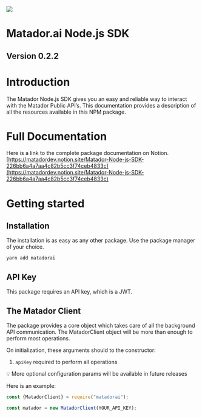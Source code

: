 
![](https://uploads-ssl.webflow.com/604a92a57d10a08b57c386d0/604a92a57d10a042cdc386ed_header-logo-dark.svg)

# Matador.ai Node.js SDK

## Version 0.2.2

# Introduction

The Matador Node.js SDK gives you an easy and reliable way to interact with the Matador Public API’s. This documentation provides a description of all the resources available in this NPM package. 

# Full Documentation

Here is a link to the complete package documentation on Notion.
[https://matadordev.notion.site/Matador-Node-js-SDK-226bb6a4a7aa4c82b5cc3f74ceb4833c](https://matadordev.notion.site/Matador-Node-js-SDK-226bb6a4a7aa4c82b5cc3f74ceb4833c)

# Getting started

## Installation

The installation is as easy as any other package. Use the package manager of your choice.

```bash
yarn add matadorai
```

## API Key

This package requires an API key, which is a JWT.

## The Matador Client

The package provides a core object which takes care of all the background API communication. The MatadorClient object will be more than enough to perform most operations. 

On initialization, these arguments should to the constructor:

1. `apiKey` required to perform all operations


💡 More optional configuration params will be available in future releases

Here is an example:

```jsx
const {MatadorClient} = require("matadorai");

const matador = new MatadorClient(YOUR_API_KEY);